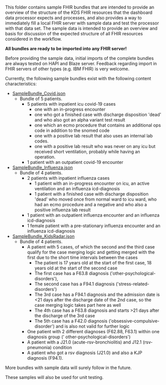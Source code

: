 This folder contains sample FHIR bundles that are intended to provide an overview of the structure
of the KDS FHIR resources that the dashboard data processor expects and processes, and also provides
a way to immediately fill a local FHIR server with sample data and test the processor with that data
set.
The sample data is intended to provide an overview and basis for discussion of the expected
structure of all FHIR resources considered in the workflow.

**All bundles are ready to be imported into any FHIR server!**

Before providing the sample data, initial imports of the complete bundles are always tested on HAPI
and Blaze server.
Feedback regarding import in FHIR servers of other types (e.g. IBM FHIR) is very welcome.

Currently, the following sample bundles exist with the following content characteristics:

* <a href="./SampleBundle_Covid.json" target="_blank">SampleBundle_Covid.json</a>
    * Bundle of 5 patients.
        * 5 patients with inpatient icu covid-19 cases
            * one with an in-progress encounter
            * one who got a finished case with discharge disposition 'dead' and who also got an
              alpha variant test result
            * one which an ecmo procedure that contains an additional ops code in addition to the
              snomed code
            * one with a positive lab result that also uses an internal lab codes.
            * one with a positive lab result who was never on any icu but received short
              ventilation, probably while having an operation.
        * 1 patient with an outpatient covid-19 encounter
* <a href="./SampleBundle_Influenza.json" target="_blank">SampleBundle_Influenza.json</a>
    * Bundle of 4 patients.
        * 2 patients with inpatient influenza cases
            * 1 patient with an in-progress encounter on icu, an active ventilation and an influenza
              icd-diagnosis
            * 1 patient with a finished case with discharge disposition 'dead' who moved once from
              normal ward to icu ward, who had an ecmo procedure and a negative and who also a
              positive influenza lab result
        * 1 patient with an outpatient influenza encounter and an influenza icd-diagnosis
        * 1 female patient with a pre-stationary influenza encounter and an influenza icd-diagnosis
* <a href="./SampleBundle_KidsRadar.json" target="_blank">SampleBundle_KidsRadar.json</a>
    * Bundle of 4 patients.
        * A patient with 5 cases, of which the second and the third case qualify for the case
          merging logic and getting merged with the first due to the short time intervals between
          the
          cases
            * The patient is 17 years old at the start of the first case, 18 years old at the start
              of the second case
            * The first case has a F63.8 diagnosis ('other-psychological-disorders'),
            * The second case has a F94.1 diagnosis ('stress-related-disorders')
            * The 3rd case has a F94.1 diagnosis and the admission date is <21 days after the
              discharge date of the 2nd case, so the case merging logic takes part here as well
            * The 4th case has a F63.8 diagnosis and starts >21 days after the discharge of the 3rd
              case
            * The 5th case has a F42.0 diagnosis ('obsessive-compulsive-disorder') and is also not
              valid for further logic
        * One patient with 2 different diagnoses (F62.88, F63.1) within one diagnosis group ('
          other-psychological-disorders')
        * A patient with a J21.0 (acute-rsv-bronchiolitis) and J12.1 (rsv-pneumonia) condition
        * A patient who got a rsv diagnosis (J21.0) and also a KJP diagnosis (F94.1).

More bundles with sample data will surely follow in the future.

These samples will also be used for unit testing. 
